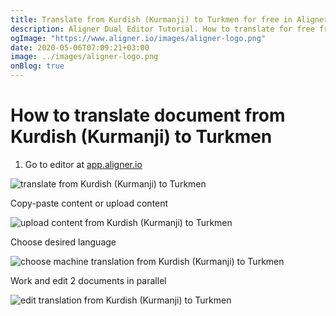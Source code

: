 ```yaml
---
title: Translate from Kurdish (Kurmanji) to Turkmen for free in Aligner Editor
description: Aligner Dual Editor Tutorial. How to translate for free from Kurdish (Kurmanji) to Turkmen. Aligner is multilingual document management platform. 
ogImage: "https://www.aligner.io/images/aligner-logo.png"
date: 2020-05-06T07:09:21+03:00
image: ../images/aligner-logo.png
onBlog: true
---
```


# How to translate document from Kurdish (Kurmanji) to Turkmen

1. Go to editor at [app.aligner.io](https://app.aligner.io "Aligner App web page")

![translate from Kurdish (Kurmanji) to Turkmen](../aligner-blank-editor.png "translate from Kurdish (Kurmanji) to Turkmen")

Copy-paste content or upload content

![upload content from Kurdish (Kurmanji) to Turkmen](../aligner-uploaded-document.png "upload content from Kurdish (Kurmanji) to Turkmen")

Choose desired language

![choose machine translation from Kurdish (Kurmanji) to Turkmen](../aligner-language-dropdown.png "choose machine translation from Kurdish (Kurmanji) to Turkmen")

Work and edit 2 documents in parallel

![edit translation from Kurdish (Kurmanji) to Turkmen](../aligner-double-sitded-editor.png "edit translation from Kurdish (Kurmanji) to Turkmen")

